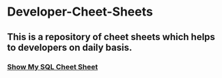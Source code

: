 # Developer-Cheet-Sheets
## This is a repository of cheet sheets which helps to developers on daily basis.  

### [Show My SQL Cheet Sheet]()
